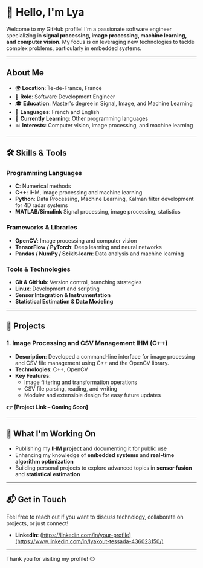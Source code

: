 # 👋 Hello, I'm Lya

Welcome to my GitHub profile! I'm a passionate software engineer specializing in **signal processing, image processing, machine learning, and computer vision**. My focus is on leveraging new technologies to tackle complex problems, particularly in embedded systems.

---

## About Me

- 🌍 **Location**: Île-de-France, France
- 💼 **Role**: Software Development Engineer
- 🎓 **Education**: Master's degree in Signal, Image, and Machine Learning
- 💬 **Languages**: French and English
- 🌱 **Currently Learning**: Other programming languages
- 📊 **Interests**: Computer vision, image processing, and machine learning

---

## 🛠️ Skills & Tools

### Programming Languages
- **C**: Numerical methods
- **C++**: IHM, image processing and machine learning
- **Python**: Data Processing, Machine Learning, Kalman filter development for 4D radar systems
- **MATLAB/Simulink** Signal processing, image processing, statistics

### Frameworks & Libraries
- **OpenCV**: Image processing and computer vision
- **TensorFlow / PyTorch**: Deep learning and neural networks
- **Pandas / NumPy / Scikit-learn**: Data analysis and machine learning

### Tools & Technologies
- **Git & GitHub**: Version control, branching strategies
- **Linux**: Development and scripting
- **Sensor Integration & Instrumentation**
- **Statistical Estimation & Data Modeling**

---

## 📂 Projects

### 1. **Image Processing and CSV Management IHM (C++)**
- **Description**: Developed a command-line interface for image processing and CSV file management using C++ and the OpenCV library.
- **Technologies**: C++, OpenCV
- **Key Features**:
  - Image filtering and transformation operations
  - CSV file parsing, reading, and writing
  - Modular and extensible design for easy future updates

**👉 [Project Link – Coming Soon]**

---

## 🔭 What I'm Working On
- Publishing my **IHM project** and documenting it for public use
- Enhancing my knowledge of **embedded systems** and **real-time algorithm optimization**
- Building personal projects to explore advanced topics in **sensor fusion** and **statistical estimation**

---

## 📬 Get in Touch

Feel free to reach out if you want to discuss technology, collaborate on projects, or just connect!
- **LinkedIn**: (https://linkedin.com/in/your-profile](https://www.linkedin.com/in/lyakout-tessada-436023150/)

---

Thank you for visiting my profile! 😊

